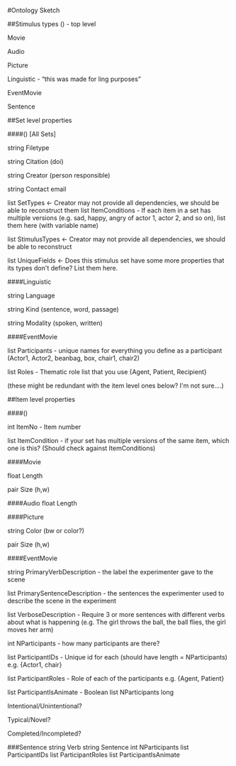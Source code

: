 #Ontology Sketch

##Stimulus types
() - top level

Movie

Audio

Picture

Linguistic - “this was made for ling purposes”

EventMovie

Sentence

##Set level properties

####() [All Sets]

string Filetype

string Citation (doi)

string Creator (person responsible)

string Contact email

list SetTypes <- Creator may not provide all dependencies, we should be able to reconstruct them
list ItemConditions - If each item in a set has multiple versions (e.g. sad, happy, angry of actor 1, actor 2, and so on), list them here (with variable name)

list StimulusTypes <- Creator may not provide all dependencies, we should be able to reconstruct

list UniqueFields <- Does this stimulus set have some more properties that its types don't define? List them here.

####Linguistic

string Language 

string Kind (sentence, word, passage)

string Modality (spoken, written)

####EventMovie

list Participants - unique names for everything you define as a participant (Actor1, Actor2, beanbag, box, chair1, chair2)

list Roles - Thematic role list that you use {Agent, Patient, Recipient}

(these might be redundant with the item level ones below? I'm not sure....)

##Item level properties

####()

int ItemNo - Item number

list ItemCondition - if your set has multiple versions of the same item, which one is this? (Should check against ItemConditions)


####Movie

float Length

pair Size (h,w)

####Audio
float Length

####Picture

string Color (bw or color?)

pair Size (h,w)

####EventMovie

string PrimaryVerbDescription - the label the experimenter gave to the scene

list PrimarySentenceDescription - the sentences the experimenter used to describe the scene in the experiment

list VerboseDescription - Require 3 or more sentences with different verbs about what is happening (e.g. The girl throws the ball, the ball flies, the girl moves her arm)

int NParticipants - how many participants are there?

list ParticipantIDs - Unique id for each (should have length = NParticipants) e.g. {Actor1, chair}

list ParticipantRoles - Role of each of the participants e.g. {Agent, Patient}

list ParticipantIsAnimate - Boolean list NParticipants long

Intentional/Unintentional?

Typical/Novel?

Completed/Incompleted?

###Sentence
string Verb
string Sentence
int NParticipants
list ParticipantIDs
list ParticipantRoles
list ParticipantIsAnimate
